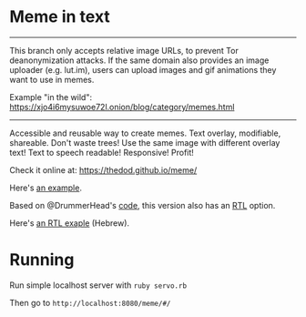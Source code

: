 # Meme in text

----

This branch only accepts relative image URLs, to prevent Tor deanonymization attacks.
If the same domain also provides an image uploader (e.g. lut.im),
users can upload images and gif animations they want to use in memes.

Example "in the wild": https://xjo4i6mysuwoe72l.onion/blog/category/memes.html

----

Accessible and reusable way to create memes. Text overlay, modifiable, shareable. Don't waste trees! Use the same image with different overlay text! Text to speech readable! Responsive! Profit!

Check it online at: https://thedod.github.io/meme/

Here's [an example](https://thedod.github.io/meme/#/img?url=aHR0cHM6Ly90aGVkb2QuZ2l0aHViLmlvL21lbWUvY2F0cy5qcGc&fl=V2hvIG9yZGVyZWQ&sl=dG9mdT8).

Based on @DrummerHead's [code](https://github.com/DrummerHead/meme), this version also has an [RTL](https://en.wikipedia.org/wiki/Right-to-left) option.

Here's [an RTL exaple](https://thedod.github.io/meme/#/img?url=aHR0cHM6Ly90aGVkb2QuZ2l0aHViLmlvL21lbWUvY2F0cy5qcGc&fl=157XlCDXlNep15nXkCDXqdec15vXnQ&sl=15HXlNeo15vXkdeqINek15DXltecINep15wg16nXoNeZ16bXnD8&rtl=true) (Hebrew).

# Running

Run simple localhost server with `ruby servo.rb`

Then go to `http://localhost:8080/meme/#/`

